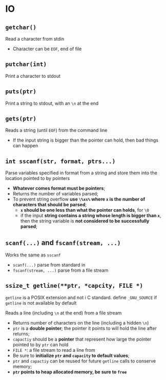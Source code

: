 # IO

## `getchar()`

Read a character from stdin
- Character can be `EOF`, end of file

## `putchar(int)`

Print a character to stdout

## `puts(ptr)`

Print a string to stdout, with an `\n` at the end

## `gets(ptr)`

Reads a string (until `EOF`) from the command line
- If the input string is bigger than the pointer can hold, then bad
things can happen

## `int sscanf(str, format, ptrs...)`

Parse variables specified in format from a string and store them into
the location pointed to by pointers
- **Whatever comes format must be pointers**;
- Returns the number of variables parsed;
- To prevent string overflow **use `\%xs%` where `x` is the number of
characters that should be parsed**;
    - **`x` should be one less than what the pointer can holds**, for `\0`
    - if the input **string contains a string whose length is bigger than `x`**,
    then the string variable is **not considered to be successfully parsed**;

## `scanf(...)` and `fscanf(stream, ...)`

Works the same as `sscanf`
- `scanf(...)` parse from standard in
- `fscanf(stream, ...)` parse from a file stream

## `ssize_t getline(**ptr, *capcity, FILE *)`

`getline` is a POSIX extension and not i C standard. define
`_GNU_SOURCE` if `getline` is not available by default

Reads a line (including `\n` at the end) from a file stream
- Returns number of characters on the line (including a hidden `\n`)
- `ptr` is a **double pointer**; the pointer it points to will hold the
line after returns;
- `capactiy` should be a **pointer** that represent how large
the pointer pointed to by `ptr` can hold
- `FILE *`: a file stream to read a line from
- Be sure to **initialize `ptr` and `capacity` to default values**;
- `ptr` and `capactiy` can be reused for future `getline` calls
to conserve memory;
- **`ptr` points to heap allocated memory, be sure to `free`**